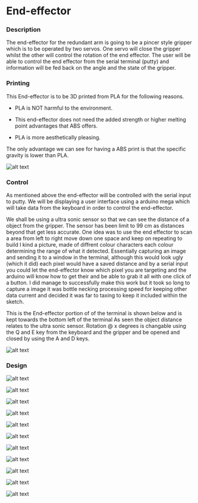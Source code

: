 # End-effector

### Description

The end-effector for the redundant arm is going to be a pincer style gripper which
is to be operated by two servos. One servo will close the gripper whilst the other
will control the rotation of the end effector. The user will be able to control the end
effector from the serial terminal (putty) and information will be fed back on the angle
and the state of the gripper.

### Printing

This End-effector is to be 3D printed from PLA for the following reasons.

* PLA is NOT harmful to the environment.

* This end-effector does not need the added strength or higher melting point advantages that ABS offers.

* PLA is more aesthetically pleasing.

The only advantage we can see for having a ABS print is that the specific gravity is lower than PLA.

![alt text](https://scontent-lhr3-1.xx.fbcdn.net/v/t1.0-9/30708623_547522195662742_6546727641184689882_n.jpg?_nc_cat=0&oh=23712a9503886b7722c71799319327bf&oe=5B6AFEB7 "reference google")

### Control

As mentioned above the end-effector will be controlled with the serial input to putty.
We will be displaying a user interface using a arduino mega which will take data from
the keyboard in order to control the end-effector. 

We shall be using a ultra sonic sensor so that we can see the distance of a object from the
gripper. The sensor has been limit to 99 cm as distances beyond that get less accurate. One idea
was to use the end effector to scan a area from left to right move down one space and keep on repeating to build
I kind a picture, made of diffrent colour characters each colour determining the range of what it detected.
Essentially capturing an image and sending it to a window in the terminal, although this would look ugly
(which it did) each pixel would have a saved distance and by a serial input you could let the end-effector know
which pixel you are targeting and the arduino will know how to get their and be able to grab it all with one
click of a button. I did manage to successfully make this work but it took so long to capture a image it was bottle necking
processing speed for keeping other data current and decided it was far to taxing to keep it included within the sketch.

This is the End-effector portion of of the terminal is shown below and is kept towards the bottom left of the terminal
As seen the object distance relates to the ultra sonic sensor. Rotation @ x degrees is changable using the Q and E key from
the keyboard and the gripper and be opened and closed by using the A and D keys.

![alt text](https://scontent-lhr3-1.xx.fbcdn.net/v/t1.0-9/30706812_547542192327409_3959721976600957218_n.jpg?_nc_cat=0&oh=78a7f4ded3b07da744d80771ed834f22&oe=5B567E7C
 "Putty Terminal")

### Design

![alt text](https://scontent-lhr3-1.xx.fbcdn.net/v/t1.0-9/30226284_543637989384496_7946924284049508048_n.jpg?_nc_cat=0&oh=3ba45e0a495fbf95b6ef5cb8e7c13418&oe=5B73D877 "reference google")

![alt text](https://scontent-lhr3-1.xx.fbcdn.net/v/t1.0-9/30262089_543637886051173_7528792012232457465_n.jpg?_nc_cat=0&oh=737bdb1384b5d95c2cf6eb916e3c5a34&oe=5B6648B7 "reference google")

![alt text](https://scontent-lhr3-1.xx.fbcdn.net/v/t1.0-9/30264779_543637882717840_2496579833197552654_n.jpg?_nc_cat=0&oh=9ae41402f331d8764b39ef9b44f23d9c&oe=5B5289E4 "reference google")

![alt text](https://scontent-lhr3-1.xx.fbcdn.net/v/t1.0-9/30222305_543637889384506_731331599402551053_n.jpg?_nc_cat=0&oh=cfde7b64f81bce25bc485f984b735f80&oe=5B560CC9 "reference google")

![alt text](https://scontent-lhr3-1.xx.fbcdn.net/v/t1.0-9/30226854_543637829384512_949741924307240401_n.jpg?_nc_cat=0&oh=26f52543b65f7a27693bd73c6ebc56c5&oe=5B63C0CD "reference google")

![alt text](https://scontent-lhr3-1.xx.fbcdn.net/v/t1.0-9/30261695_543637942717834_7309470113158697161_n.jpg?_nc_cat=0&oh=7327cf68b40d3358da9aa6366147af19&oe=5B7036D5 "reference google")

![alt text](https://scontent-lhr3-1.xx.fbcdn.net/v/t1.0-9/30414781_543637832717845_1012479154870773978_n.jpg?_nc_cat=0&oh=082061b54b9a75b909990bfb8bf5adda&oe=5B7152B6 "reference google")

![alt text](https://scontent-lhr3-1.xx.fbcdn.net/v/t1.0-9/30440672_543637992717829_1365184750596316462_n.jpg?_nc_cat=0&oh=674d18b0d06cf88264091213ba6bfa8c&oe=5B52A0B0 "reference google")

![alt text](https://scontent-lhr3-1.xx.fbcdn.net/v/t31.0-8/30171511_543637996051162_8558167694738994149_o.jpg?_nc_cat=0&oh=c36f38785209245d7f4c5d26aed35ccc&oe=5B564F6B "reference google")

![alt text](https://scontent-lhr3-1.xx.fbcdn.net/v/t1.0-9/30261289_543637939384501_4974151850118603510_n.jpg?_nc_cat=0&oh=08da735408bc6eb58cc499ce70965840&oe=5B67DC4B "reference google")

![alt text](https://scontent-lhr3-1.xx.fbcdn.net/v/t1.0-9/30222345_543637826051179_6098994668176385199_n.jpg?_nc_cat=0&oh=943b0d8a780c75a4a47dbdebc597f9a6&oe=5B63FCF7 "reference google")
